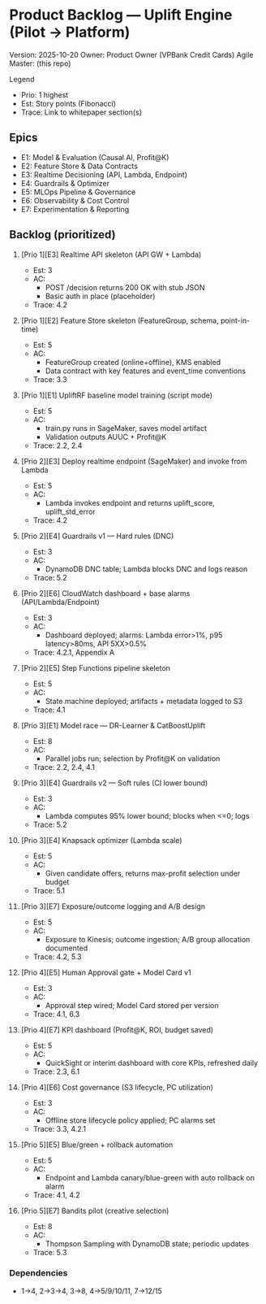 # Product Backlog — Uplift Engine (Pilot → Platform)

Version: 2025-10-20
Owner: Product Owner (VPBank Credit Cards)
Agile Master: (this repo)

Legend
- Prio: 1 highest
- Est: Story points (Fibonacci)
- Trace: Link to whitepaper section(s)

## Epics
- E1: Model & Evaluation (Causal AI, Profit@K)
- E2: Feature Store & Data Contracts
- E3: Realtime Decisioning (API, Lambda, Endpoint)
- E4: Guardrails & Optimizer
- E5: MLOps Pipeline & Governance
- E6: Observability & Cost Control
- E7: Experimentation & Reporting

## Backlog (prioritized)

1. [Prio 1][E3] Realtime API skeleton (API GW + Lambda)
   - Est: 3
   - AC:
     - POST /decision returns 200 OK with stub JSON
     - Basic auth in place (placeholder)
   - Trace: 4.2

2. [Prio 1][E2] Feature Store skeleton (FeatureGroup, schema, point-in-time)
   - Est: 5
   - AC:
     - FeatureGroup created (online+offline), KMS enabled
     - Data contract with key features and event_time conventions
   - Trace: 3.3

3. [Prio 1][E1] UpliftRF baseline model training (script mode)
   - Est: 5
   - AC:
     - train.py runs in SageMaker, saves model artifact
     - Validation outputs AUUC + Profit@K
   - Trace: 2.2, 2.4

4. [Prio 2][E3] Deploy realtime endpoint (SageMaker) and invoke from Lambda
   - Est: 5
   - AC:
     - Lambda invokes endpoint and returns uplift_score, uplift_std_error
   - Trace: 4.2

5. [Prio 2][E4] Guardrails v1 — Hard rules (DNC)
   - Est: 3
   - AC:
     - DynamoDB DNC table; Lambda blocks DNC and logs reason
   - Trace: 5.2

6. [Prio 2][E6] CloudWatch dashboard + base alarms (API/Lambda/Endpoint)
   - Est: 3
   - AC:
     - Dashboard deployed; alarms: Lambda error>1%, p95 latency>80ms, API 5XX>0.5%
   - Trace: 4.2.1, Appendix A

7. [Prio 2][E5] Step Functions pipeline skeleton
   - Est: 5
   - AC:
     - State machine deployed; artifacts + metadata logged to S3
   - Trace: 4.1

8. [Prio 3][E1] Model race — DR-Learner & CatBoostUplift
   - Est: 8
   - AC:
     - Parallel jobs run; selection by Profit@K on validation
   - Trace: 2.2, 2.4, 4.1

9. [Prio 3][E4] Guardrails v2 — Soft rules (CI lower bound)
   - Est: 3
   - AC:
     - Lambda computes 95% lower bound; blocks when <=0; logs
   - Trace: 5.2

10. [Prio 3][E4] Knapsack optimizer (Lambda scale)
    - Est: 5
    - AC:
      - Given candidate offers, returns max-profit selection under budget
    - Trace: 5.1

11. [Prio 3][E7] Exposure/outcome logging and A/B design
    - Est: 5
    - AC:
      - Exposure to Kinesis; outcome ingestion; A/B group allocation documented
    - Trace: 4.2, 5.3

12. [Prio 4][E5] Human Approval gate + Model Card v1
    - Est: 3
    - AC:
      - Approval step wired; Model Card stored per version
    - Trace: 4.1, 6.3

13. [Prio 4][E7] KPI dashboard (Profit@K, ROI, budget saved)
    - Est: 5
    - AC:
      - QuickSight or interim dashboard with core KPIs, refreshed daily
    - Trace: 2.3, 6.1

14. [Prio 4][E6] Cost governance (S3 lifecycle, PC utilization)
    - Est: 3
    - AC:
      - Offline store lifecycle policy applied; PC alarms set
    - Trace: 3.3, 4.2.1

15. [Prio 5][E5] Blue/green + rollback automation
    - Est: 5
    - AC:
      - Endpoint and Lambda canary/blue-green with auto rollback on alarm
    - Trace: 4.1, 4.2

16. [Prio 5][E7] Bandits pilot (creative selection)
    - Est: 8
    - AC:
      - Thompson Sampling with DynamoDB state; periodic updates
    - Trace: 5.3

### Dependencies
- 1→4, 2→3→4, 3→8, 4→5/9/10/11, 7→12/15
